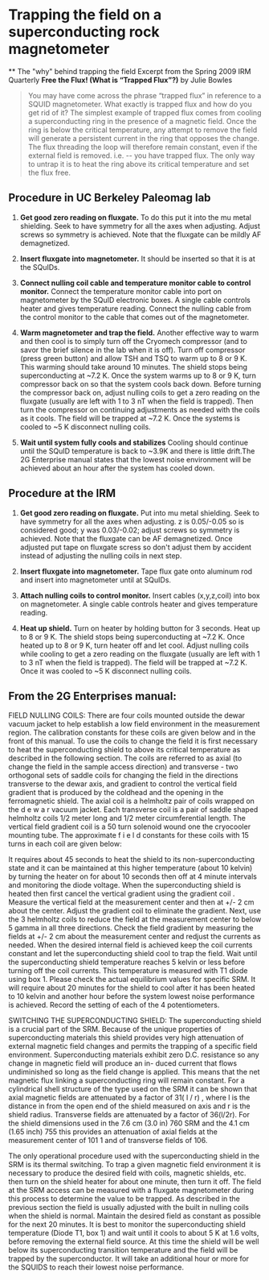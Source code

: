 # Trapping the field on a superconducting rock magnetometer

** The "why" behind trapping the field
Excerpt from the Spring 2009 IRM Quarterly  **Free the Flux! (What is “Trapped Flux”?)** by Julie Bowles

> You may have come across the phrase “trapped flux” in reference to a SQUID magnetometer. What exactly is trapped flux and how do you get rid of it? The simplest example of trapped flux comes from cooling a superconducting ring in the presence of a magnetic field. Once the ring is below the critical temperature, any attempt to remove the field will generate a persistent current in the ring that opposes the change. The flux threading the loop will therefore remain constant, even if the external field is removed. i.e. -- you have trapped flux. The only way to untrap it is to heat the ring above its critical temperature and set the flux free.

## Procedure in UC Berkeley Paleomag lab

1. **Get good zero reading on fluxgate.** To do this put it into the mu metal shielding. Seek to have symmetry for all the axes when adjusting. Adjust screws so symmetry is achieved. Note that the fluxgate can be mildly AF demagnetized.

2. **Insert fluxgate into magnetometer.** It should be inserted so that it is at the SQuIDs.

3. **Connect nulling coil cable and temperature monitor cable to control monitor.**
Connect the temperature monitor cable into port on magnetometer by the SQuID electronic boxes. A single cable controls heater and gives temperature reading. Connect the nulling cable from the control monitor to the cable that comes out of the magnetometer.

4. **Warm magnetometer and trap the field.**
Another effective way to warm and then cool is to simply turn off the Cryomech compressor (and to savor the brief silence in the lab when it is off). Turn off compressor (press green button) and allow TSH and TSQ to warm up to 8 or 9 K. This warming should take around 10 minutes. The shield stops being superconducting at ~7.2 K. Once the system warms up to 8 or 9 K, turn compressor back on so that the system cools back down. Before turning the compressor back on, adjust nulling coils to get a zero reading on the fluxgate (usually are left with 1 to 3 nT when the field is trapped). Then turn the compressor on continuing adjustments as needed with the coils as it cools. The field will be trapped at ~7.2 K. Once the systems is cooled to ~5 K disconnect nulling coils.

5. **Wait until system fully cools and stabilizes**
Cooling should continue until the SQuID temperature is back to ~3.9K and there is little drift.The 2G Enterprise manual states that the lowest noise environment will be achieved about an hour after the system has cooled down.

## Procedure at the IRM

1. **Get good zero reading on fluxgate.**
Put into mu metal shielding. Seek to have symmetry for all the axes when adjusting. z is 0.05/-0.05 so is considered good; y was 0.03/-0.02; adjust screws so symmetry is achieved. Note that the fluxgate can be AF demagnetized. Once adjusted put tape on fluxgate scress so don't adjust them by accident instead of adjusting the nulling coils in next step.

2. **Insert fluxgate into magnetometer.**
Tape flux gate onto aluminum rod and insert into magnetometer until at SQuIDs.

3. **Attach nulling coils to control monitor.**
Insert cables (x,y,z,coil) into box on magnetometer. A single cable controls heater and gives temperature reading.

4. **Heat up shield.** Turn on heater by holding button for 3 seconds. Heat up to 8 or 9 K. The shield stops being superconducting at ~7.2 K. Once heated up to 8 or 9 K, turn heater off and let cool. Adjust nulling coils while cooling to get a zero reading on the fluxgate (usually are left with 1 to 3 nT when the field is trapped). The field will be trapped at ~7.2 K. Once it was cooled to ~5 K disconnect nulling coils.

## From the 2G Enterprises manual:

FIELD NULLING COILS:
There are four coils mounted outside the dewar vacuum jacket to help establish a low field environment in the measurement region. The calibration constants for these coils are given below and in the front of this manual. To use the coils to change the field it is first necessary to heat the superconducting shield to above its critical temperature as described in the following section. The coils are referred to as axial (to change the field in the sample access direction) and transverse - two orthogonal sets of saddle coils for changing the field in the directions transverse to the dewar axis, and gradient to control the vertical field gradient that is produced by the coldhead and the opening in the ferromagnetic shield. The axial coil is a helmholtz pair of coils wrapped on the d e w a r vacuum jacket. Each transverse coil is a pair of saddle shaped helmholtz coils 1/2 meter long and 1/2 meter circumferential length. The vertical field gradient coil is a 50 turn solenoid wound one the cryocooler mounting tube. The approximate f i e l d constants for these coils with 15 turns in each coil are given below:

It requires about 45 seconds to heat the shield to its non-superconducting state and it can be maintained at this higher temperature (about 10 kelvin) by turning the heater on for about 10 seconds then off at 4 minute intervals and monitoring the diode voltage. When the superconducting shield is heated then first cancel the vertical gradient using the gradient coil . Measure the vertical field at the measurement center and then at +/- 2 cm about the center. Adjust the gradient coil to eliminate the gradient. Next, use the 3 helmholtz coils to reduce the field at the measurement center to below 5 gamma in all three directions. Check the field gradient by measuring the fields at +/- 2 cm about the measurement center and redjust the currents as needed. When the desired internal field is achieved keep the coil currents constant and let the superconducting shield cool to trap the field. Wait until the superconducting shield temperature reaches 5 kelvin or less before turning off the coil currents. This temperature is measured with T1 diode using box 1. Please check the actual equilibrium values for specific SRM. It will require about 20 minutes for the shield to cool after it has been heated to 10 kelvin and another hour before the system lowest noise performance is achieved. Record the setting of each of the 4 potentiometers.

SWITCHING THE SUPERCONDUCTING SHIELD:
The superconducting shield is a crucial part of the SRM. Because of the unique properties of superconducting materials this shield provides very high attenuation of external magnetic field changes and permits the trapping of a specific field environment. Superconducting materials exhibit zero D.C. resistance so any change in magnetic field will produce an in- duced current that flows undiminished so long as the field change is applied. This means that the net magnetic flux linking a superconducting ring will remain constant. For a cylindrical shell structure of the type used on the SRM it can be shown that axial magnetic fields are attenuated by a factor of 31( l / r) , where l is the distance in from the open end of the shield measured on axis and r is the shield radius. Transverse fields are attenuated by a factor of 36(l/2r). For the shield dimensions used in the 7.6 cm (3.0 in) 760 SRM and the 4.1 cm (1.65 inch) 755 this provides an attenuation of axial fields at the measurement center of 101 1 and of transverse fields of 106.

The only operational procedure used with the superconducting shield in the SRM is its thermal switching. To trap a given magnetic field environment it is necessary to produce the desired field with coils, magnetic shields, etc. then turn on the shield heater for about one minute, then turn it off. The field at the SRM access can be measured with a fluxgate magnetometer during this process to determine the value to be trapped. As described in the previous section the field is usually adjusted with the built in nulling coils when the shield is normal. Maintain the desired field as constant as possible for the next 20 minutes. It is best to monitor the superconducting shield temperature (Diode T1, box 1) and wait until it cools to about 5 K at 1.6 volts, before removing the external field source. At this time the shield will be well below its superconducting transition temperature and the field will be trapped by the superconductor. It will take an additional hour or more for the SQUIDS to reach their lowest noise performance.
